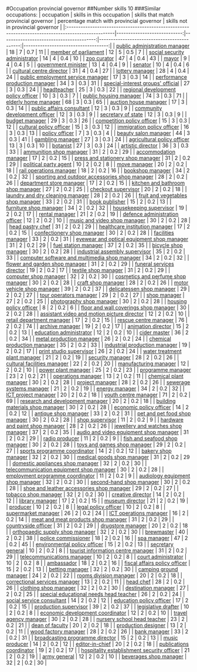 #Occupation provincial governor
##Number skills 10
###Similar occupations:
| occupation                                                                                        |   skills in this occupation |   skills that match provincial governor |   percentage match with provincial governor |   skills not in provincial governor |
|:--------------------------------------------------------------------------------------------------|----------------------------:|----------------------------------------:|--------------------------------------------:|------------------------------------:|
| [public administration manager](public_administration_manager.md)                                 |                          18 |                                       7 |                                         0.7 |                                  11 |
| [member of parliament](member_of_parliament.md)                                                   |                          12 |                                       5 |                                         0.5 |                                   7 |
| [social security administrator](social_security_administrator.md)                                 |                          14 |                                       4 |                                         0.4 |                                  10 |
| [zoo curator](zoo_curator.md)                                                                     |                          47 |                                       4 |                                         0.4 |                                  43 |
| [mayor](mayor.md)                                                                                 |                           9 |                                       4 |                                         0.4 |                                   5 |
| [government minister](government_minister.md)                                                     |                          13 |                                       4 |                                         0.4 |                                   9 |
| [senator](senator.md)                                                                             |                          10 |                                       4 |                                         0.4 |                                   6 |
| [cultural centre director](cultural_centre_director.md)                                           |                          31 |                                       4 |                                         0.4 |                                  27 |
| [lottery manager](lottery_manager.md)                                                             |                          28 |                                       4 |                                         0.4 |                                  24 |
| [public employment service manager](public_employment_service_manager.md)                         |                          17 |                                       3 |                                         0.3 |                                  14 |
| [performance production manager](performance_production_manager.md)                               |                          34 |                                       3 |                                         0.3 |                                  31 |
| [special-interest groups' official](special-interest_groups'_official.md)                         |                          27 |                                       3 |                                         0.3 |                                  24 |
| [headteacher](headteacher.md)                                                                     |                          25 |                                       3 |                                         0.3 |                                  22 |
| [regional development policy officer](regional_development_policy_officer.md)                     |                          10 |                                       3 |                                         0.3 |                                   7 |
| [public housing manager](public_housing_manager.md)                                               |                          74 |                                       3 |                                         0.3 |                                  71 |
| [elderly home manager](elderly_home_manager.md)                                                   |                          68 |                                       3 |                                         0.3 |                                  65 |
| [auction house manager](auction_house_manager.md)                                                 |                          17 |                                       3 |                                         0.3 |                                  14 |
| [public affairs consultant](public_affairs_consultant.md)                                         |                          12 |                                       3 |                                         0.3 |                                   9 |
| [community development officer](community_development_officer.md)                                 |                          12 |                                       3 |                                         0.3 |                                   9 |
| [secretary of state](secretary_of_state.md)                                                       |                          12 |                                       3 |                                         0.3 |                                   9 |
| [budget manager](budget_manager.md)                                                               |                          29 |                                       3 |                                         0.3 |                                  26 |
| [competition policy officer](competition_policy_officer.md)                                       |                          15 |                                       3 |                                         0.3 |                                  12 |
| [cultural policy officer](cultural_policy_officer.md)                                             |                          15 |                                       3 |                                         0.3 |                                  12 |
| [immigration policy officer](immigration_policy_officer.md)                                       |                          16 |                                       3 |                                         0.3 |                                  13 |
| [policy officer](policy_officer.md)                                                               |                           7 |                                       3 |                                         0.3 |                                   4 |
| [beauty salon manager](beauty_salon_manager.md)                                                   |                          44 |                                       3 |                                         0.3 |                                  41 |
| [gambling manager](gambling_manager.md)                                                           |                          27 |                                       3 |                                         0.3 |                                  24 |
| [agricultural policy officer](agricultural_policy_officer.md)                                     |                          13 |                                       3 |                                         0.3 |                                  10 |
| [botanist](botanist.md)                                                                           |                          27 |                                       3 |                                         0.3 |                                  24 |
| [artistic director](artistic_director.md)                                                         |                          36 |                                       3 |                                         0.3 |                                  33 |
| [ammunition shop manager](ammunition_shop_manager.md)                                             |                          31 |                                       2 |                                         0.2 |                                  29 |
| [accommodation manager](accommodation_manager.md)                                                 |                          17 |                                       2 |                                         0.2 |                                  15 |
| [press and stationery shop manager](press_and_stationery_shop_manager.md)                         |                          31 |                                       2 |                                         0.2 |                                  29 |
| [political party agent](political_party_agent.md)                                                 |                          10 |                                       2 |                                         0.2 |                                   8 |
| [move manager](move_manager.md)                                                                   |                          20 |                                       2 |                                         0.2 |                                  18 |
| [rail operations manager](rail_operations_manager.md)                                             |                          18 |                                       2 |                                         0.2 |                                  16 |
| [bookshop manager](bookshop_manager.md)                                                           |                          34 |                                       2 |                                         0.2 |                                  32 |
| [sporting and outdoor accessories shop manager](sporting_and_outdoor_accessories_shop_manager.md) |                          28 |                                       2 |                                         0.2 |                                  26 |
| [department store manager](department_store_manager.md)                                           |                          17 |                                       2 |                                         0.2 |                                  15 |
| [kitchen and bathroom shop manager](kitchen_and_bathroom_shop_manager.md)                         |                          27 |                                       2 |                                         0.2 |                                  25 |
| [checkout supervisor](checkout_supervisor.md)                                                     |                          20 |                                       2 |                                         0.2 |                                  18 |
| [laundry and dry cleaning manager](laundry_and_dry_cleaning_manager.md)                           |                          28 |                                       2 |                                         0.2 |                                  26 |
| [fruit and vegetables shop manager](fruit_and_vegetables_shop_manager.md)                         |                          33 |                                       2 |                                         0.2 |                                  31 |
| [book publisher](book_publisher.md)                                                               |                          15 |                                       2 |                                         0.2 |                                  13 |
| [furniture shop manager](furniture_shop_manager.md)                                               |                          34 |                                       2 |                                         0.2 |                                  32 |
| [housekeeping supervisor](housekeeping_supervisor.md)                                             |                          19 |                                       2 |                                         0.2 |                                  17 |
| [rental manager](rental_manager.md)                                                               |                          21 |                                       2 |                                         0.2 |                                  19 |
| [defence administration officer](defence_administration_officer.md)                               |                          12 |                                       2 |                                         0.2 |                                  10 |
| [music and video shop manager](music_and_video_shop_manager.md)                                   |                          30 |                                       2 |                                         0.2 |                                  28 |
| [head pastry chef](head_pastry_chef.md)                                                           |                          31 |                                       2 |                                         0.2 |                                  29 |
| [healthcare institution manager](healthcare_institution_manager.md)                               |                          17 |                                       2 |                                         0.2 |                                  15 |
| [confectionery shop manager](confectionery_shop_manager.md)                                       |                          30 |                                       2 |                                         0.2 |                                  28 |
| [facilities manager](facilities_manager.md)                                                       |                          33 |                                       2 |                                         0.2 |                                  31 |
| [eyewear and optical equipment shop manager](eyewear_and_optical_equipment_shop_manager.md)       |                          31 |                                       2 |                                         0.2 |                                  29 |
| [fuel station manager](fuel_station_manager.md)                                                   |                          37 |                                       2 |                                         0.2 |                                  35 |
| [bicycle shop manager](bicycle_shop_manager.md)                                                   |                          30 |                                       2 |                                         0.2 |                                  28 |
| [industrial assembly supervisor](industrial_assembly_supervisor.md)                               |                          35 |                                       2 |                                         0.2 |                                  33 |
| [computer software and multimedia shop manager](computer_software_and_multimedia_shop_manager.md) |                          34 |                                       2 |                                         0.2 |                                  32 |
| [flower and garden shop manager](flower_and_garden_shop_manager.md)                               |                          31 |                                       2 |                                         0.2 |                                  29 |
| [funeral services director](funeral_services_director.md)                                         |                          19 |                                       2 |                                         0.2 |                                  17 |
| [textile shop manager](textile_shop_manager.md)                                                   |                          31 |                                       2 |                                         0.2 |                                  29 |
| [computer shop manager](computer_shop_manager.md)                                                 |                          32 |                                       2 |                                         0.2 |                                  30 |
| [cosmetics and perfume shop manager](cosmetics_and_perfume_shop_manager.md)                       |                          30 |                                       2 |                                         0.2 |                                  28 |
| [craft shop manager](craft_shop_manager.md)                                                       |                          28 |                                       2 |                                         0.2 |                                  26 |
| [motor vehicle shop manager](motor_vehicle_shop_manager.md)                                       |                          39 |                                       2 |                                         0.2 |                                  37 |
| [delicatessen shop manager](delicatessen_shop_manager.md)                                         |                          29 |                                       2 |                                         0.2 |                                  27 |
| [tour operators manager](tour_operators_manager.md)                                               |                          29 |                                       2 |                                         0.2 |                                  27 |
| [shop manager](shop_manager.md)                                                                   |                          27 |                                       2 |                                         0.2 |                                  25 |
| [photography shop manager](photography_shop_manager.md)                                           |                          30 |                                       2 |                                         0.2 |                                  28 |
| [housing policy officer](housing_policy_officer.md)                                               |                           8 |                                       2 |                                         0.2 |                                   6 |
| [floor and wall coverings shop manager](floor_and_wall_coverings_shop_manager.md)                 |                          30 |                                       2 |                                         0.2 |                                  28 |
| [assistant video and motion picture director](assistant_video_and_motion_picture_director.md)     |                          12 |                                       2 |                                         0.2 |                                  10 |
| [retail department manager](retail_department_manager.md)                                         |                          17 |                                       2 |                                         0.2 |                                  15 |
| [rescue centre manager](rescue_centre_manager.md)                                                 |                          76 |                                       2 |                                         0.2 |                                  74 |
| [archive manager](archive_manager.md)                                                             |                          19 |                                       2 |                                         0.2 |                                  17 |
| [animation director](animation_director.md)                                                       |                          15 |                                       2 |                                         0.2 |                                  13 |
| [education administrator](education_administrator.md)                                             |                          12 |                                       2 |                                         0.2 |                                  10 |
| [cider master](cider_master.md)                                                                   |                          36 |                                       2 |                                         0.2 |                                  34 |
| [metal production manager](metal_production_manager.md)                                           |                          26 |                                       2 |                                         0.2 |                                  24 |
| [chemical production manager](chemical_production_manager.md)                                     |                          35 |                                       2 |                                         0.2 |                                  33 |
| [industrial production manager](industrial_production_manager.md)                                 |                          19 |                                       2 |                                         0.2 |                                  17 |
| [print studio supervisor](print_studio_supervisor.md)                                             |                          26 |                                       2 |                                         0.2 |                                  24 |
| [water treatment plant manager](water_treatment_plant_manager.md)                                 |                          21 |                                       2 |                                         0.2 |                                  19 |
| [security manager](security_manager.md)                                                           |                          28 |                                       2 |                                         0.2 |                                  26 |
| [cultural facilities manager](cultural_facilities_manager.md)                                     |                          22 |                                       2 |                                         0.2 |                                  20 |
| [manufacturing manager](manufacturing_manager.md)                                                 |                          12 |                                       2 |                                         0.2 |                                  10 |
| [power plant manager](power_plant_manager.md)                                                     |                          25 |                                       2 |                                         0.2 |                                  23 |
| [programme manager](programme_manager.md)                                                         |                          23 |                                       2 |                                         0.2 |                                  21 |
| [operations manager](operations_manager.md)                                                       |                          13 |                                       2 |                                         0.2 |                                  11 |
| [chemical plant manager](chemical_plant_manager.md)                                               |                          30 |                                       2 |                                         0.2 |                                  28 |
| [project manager](project_manager.md)                                                             |                          28 |                                       2 |                                         0.2 |                                  26 |
| [sewerage systems manager](sewerage_systems_manager.md)                                           |                          21 |                                       2 |                                         0.2 |                                  19 |
| [energy manager](energy_manager.md)                                                               |                          34 |                                       2 |                                         0.2 |                                  32 |
| [ICT project manager](ICT_project_manager.md)                                                     |                          20 |                                       2 |                                         0.2 |                                  18 |
| [youth centre manager](youth_centre_manager.md)                                                   |                          71 |                                       2 |                                         0.2 |                                  69 |
| [research and development manager](research_and_development_manager.md)                           |                          20 |                                       2 |                                         0.2 |                                  18 |
| [building materials shop manager](building_materials_shop_manager.md)                             |                          30 |                                       2 |                                         0.2 |                                  28 |
| [economic policy officer](economic_policy_officer.md)                                             |                          14 |                                       2 |                                         0.2 |                                  12 |
| [antique shop manager](antique_shop_manager.md)                                                   |                          33 |                                       2 |                                         0.2 |                                  31 |
| [pet and pet food shop manager](pet_and_pet_food_shop_manager.md)                                 |                          30 |                                       2 |                                         0.2 |                                  28 |
| [shop supervisor](shop_supervisor.md)                                                             |                          11 |                                       2 |                                         0.2 |                                   9 |
| [hardware and paint shop manager](hardware_and_paint_shop_manager.md)                             |                          28 |                                       2 |                                         0.2 |                                  26 |
| [jewellery and watches shop manager](jewellery_and_watches_shop_manager.md)                       |                          37 |                                       2 |                                         0.2 |                                  35 |
| [audio and video equipment shop manager](audio_and_video_equipment_shop_manager.md)               |                          31 |                                       2 |                                         0.2 |                                  29 |
| [radio producer](radio_producer.md)                                                               |                          11 |                                       2 |                                         0.2 |                                   9 |
| [fish and seafood shop manager](fish_and_seafood_shop_manager.md)                                 |                          30 |                                       2 |                                         0.2 |                                  28 |
| [toys and games shop manager](toys_and_games_shop_manager.md)                                     |                          29 |                                       2 |                                         0.2 |                                  27 |
| [sports programme coordinator](sports_programme_coordinator.md)                                   |                          14 |                                       2 |                                         0.2 |                                  12 |
| [bakery shop manager](bakery_shop_manager.md)                                                     |                          32 |                                       2 |                                         0.2 |                                  30 |
| [medical goods shop manager](medical_goods_shop_manager.md)                                       |                          31 |                                       2 |                                         0.2 |                                  29 |
| [domestic appliances shop manager](domestic_appliances_shop_manager.md)                           |                          32 |                                       2 |                                         0.2 |                                  30 |
| [telecommunication equipment shop manager](telecommunication_equipment_shop_manager.md)           |                          30 |                                       2 |                                         0.2 |                                  28 |
| [employment programme coordinator](employment_programme_coordinator.md)                           |                          11 |                                       2 |                                         0.2 |                                   9 |
| [audiology equipment shop manager](audiology_equipment_shop_manager.md)                           |                          32 |                                       2 |                                         0.2 |                                  30 |
| [second-hand shop manager](second-hand_shop_manager.md)                                           |                          30 |                                       2 |                                         0.2 |                                  28 |
| [shoe and leather accessories shop manager](shoe_and_leather_accessories_shop_manager.md)         |                          29 |                                       2 |                                         0.2 |                                  27 |
| [tobacco shop manager](tobacco_shop_manager.md)                                                   |                          32 |                                       2 |                                         0.2 |                                  30 |
| [creative director](creative_director.md)                                                         |                          14 |                                       2 |                                         0.2 |                                  12 |
| [library manager](library_manager.md)                                                             |                          17 |                                       2 |                                         0.2 |                                  15 |
| [museum director](museum_director.md)                                                             |                          21 |                                       2 |                                         0.2 |                                  19 |
| [producer](producer.md)                                                                           |                          10 |                                       2 |                                         0.2 |                                   8 |
| [legal policy officer](legal_policy_officer.md)                                                   |                          10 |                                       2 |                                         0.2 |                                   8 |
| [supermarket manager](supermarket_manager.md)                                                     |                          26 |                                       2 |                                         0.2 |                                  24 |
| [ICT operations manager](ICT_operations_manager.md)                                               |                          16 |                                       2 |                                         0.2 |                                  14 |
| [meat and meat products shop manager](meat_and_meat_products_shop_manager.md)                     |                          31 |                                       2 |                                         0.2 |                                  29 |
| [countryside officer](countryside_officer.md)                                                     |                          31 |                                       2 |                                         0.2 |                                  29 |
| [drugstore manager](drugstore_manager.md)                                                         |                          20 |                                       2 |                                         0.2 |                                  18 |
| [orthopaedic supply shop manager](orthopaedic_supply_shop_manager.md)                             |                          32 |                                       2 |                                         0.2 |                                  30 |
| [brewmaster](brewmaster.md)                                                                       |                          40 |                                       2 |                                         0.2 |                                  38 |
| [police commissioner](police_commissioner.md)                                                     |                          18 |                                       2 |                                         0.2 |                                  16 |
| [spa manager](spa_manager.md)                                                                     |                          47 |                                       2 |                                         0.2 |                                  45 |
| [environmental policy officer](environmental_policy_officer.md)                                   |                          15 |                                       2 |                                         0.2 |                                  13 |
| [secretary general](secretary_general.md)                                                         |                          10 |                                       2 |                                         0.2 |                                   8 |
| [tourist information centre manager](tourist_information_centre_manager.md)                       |                          31 |                                       2 |                                         0.2 |                                  29 |
| [telecommunications manager](telecommunications_manager.md)                                       |                          10 |                                       2 |                                         0.2 |                                   8 |
| [court administrator](court_administrator.md)                                                     |                          10 |                                       2 |                                         0.2 |                                   8 |
| [ambassador](ambassador.md)                                                                       |                          18 |                                       2 |                                         0.2 |                                  16 |
| [fiscal affairs policy officer](fiscal_affairs_policy_officer.md)                                 |                          15 |                                       2 |                                         0.2 |                                  13 |
| [betting manager](betting_manager.md)                                                             |                          32 |                                       2 |                                         0.2 |                                  30 |
| [camping ground manager](camping_ground_manager.md)                                               |                          24 |                                       2 |                                         0.2 |                                  22 |
| [rooms division manager](rooms_division_manager.md)                                               |                          20 |                                       2 |                                         0.2 |                                  18 |
| [correctional services manager](correctional_services_manager.md)                                 |                          13 |                                       2 |                                         0.2 |                                  11 |
| [head chef](head_chef.md)                                                                         |                          28 |                                       2 |                                         0.2 |                                  26 |
| [clothing shop manager](clothing_shop_manager.md)                                                 |                          32 |                                       2 |                                         0.2 |                                  30 |
| [destination manager](destination_manager.md)                                                     |                          27 |                                       2 |                                         0.2 |                                  25 |
| [special educational needs head teacher](special_educational_needs_head_teacher.md)               |                          26 |                                       2 |                                         0.2 |                                  24 |
| [social service consultant](social_service_consultant.md)                                         |                          14 |                                       2 |                                         0.2 |                                  12 |
| [education policy officer](education_policy_officer.md)                                           |                          17 |                                       2 |                                         0.2 |                                  15 |
| [production supervisor](production_supervisor.md)                                                 |                          39 |                                       2 |                                         0.2 |                                  37 |
| [legislative drafter](legislative_drafter.md)                                                     |                          10 |                                       2 |                                         0.2 |                                   8 |
| [economic development coordinator](economic_development_coordinator.md)                           |                          12 |                                       2 |                                         0.2 |                                  10 |
| [travel agency manager](travel_agency_manager.md)                                                 |                          30 |                                       2 |                                         0.2 |                                  28 |
| [nursery school head teacher](nursery_school_head_teacher.md)                                     |                          23 |                                       2 |                                         0.2 |                                  21 |
| [dean of faculty](dean_of_faculty.md)                                                             |                          20 |                                       2 |                                         0.2 |                                  18 |
| [production designer](production_designer.md)                                                     |                          13 |                                       2 |                                         0.2 |                                  11 |
| [wood factory manager](wood_factory_manager.md)                                                   |                          28 |                                       2 |                                         0.2 |                                  26 |
| [bank manager](bank_manager.md)                                                                   |                          33 |                                       2 |                                         0.2 |                                  31 |
| [broadcasting programme director](broadcasting_programme_director.md)                             |                          15 |                                       2 |                                         0.2 |                                  13 |
| [music producer](music_producer.md)                                                               |                          14 |                                       2 |                                         0.2 |                                  12 |
| [editor-in-chief](editor-in-chief.md)                                                             |                          20 |                                       2 |                                         0.2 |                                  18 |
| [publications coordinator](publications_coordinator.md)                                           |                          19 |                                       2 |                                         0.2 |                                  17 |
| [hospitality establishment security officer](hospitality_establishment_security_officer.md)       |                          21 |                                       2 |                                         0.2 |                                  19 |
| [army general](army_general.md)                                                                   |                          12 |                                       2 |                                         0.2 |                                  10 |
| [beverages shop manager](beverages_shop_manager.md)                                               |                          32 |                                       2 |                                         0.2 |                                  30 |

